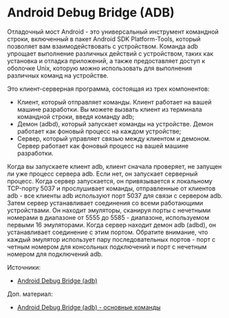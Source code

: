 # Android Debug Bridge (ADB)

Отладочный мост Android - это универсальный инструмент командной строки, включенный в пакет Android SDK Platform-Tools, который позволяет вам взаимодействовать с устройством. Команда adb упрощает выполнение различных действий с устройством, таких как установка и отладка приложений, а также предоставляет доступ к оболочке Unix, которую можно использовать для выполнения различных команд на устройстве.

Это клиент-серверная программа, состоящая из трех компонентов:

* Клиент, который отправляет команды. Клиент работает на вашей машине разработки. Вы можете вызвать клиент из терминала командной строки, введя команду adb;
* Демон (adbd), который запускает команды на устройстве. Демон работает как фоновый процесс на каждом устройстве;
* Сервер, который управляет связью между клиентом и демоном. Сервер работает как фоновый процесс на вашей машине разработки.

Когда вы запускаете клиент adb, клиент сначала проверяет, не запущен ли уже процесс сервера adb. Если нет, он запускает серверный процесс. Когда сервер запускается, он привязывается к локальному TCP-порту 5037 и прослушивает команды, отправленные от клиентов adb - все клиенты adb используют порт 5037 для связи с сервером adb. Затем сервер устанавливает соединения со всеми работающими устройствами. Он находит эмуляторы, сканируя порты с нечетными номерами в диапазоне от 5555 до 5585 - диапазоне, используемом первыми 16 эмуляторами. Когда сервер находит демон adb (adbd), он устанавливает соединение с этим портом. Обратите внимание, что каждый эмулятор использует пару последовательных портов - порт с четным номером для консольных подключений и порт с нечетным номером для подключений adb.

Источники:

* [Android Debug Bridge (adb)](https://developer.android.com/studio/command-line/adb)

Доп. материал:

* [Android Debug Bridge (adb) - основные команды](https://telegra.ph/Android-Debug-Bridge-adb-10-10)
